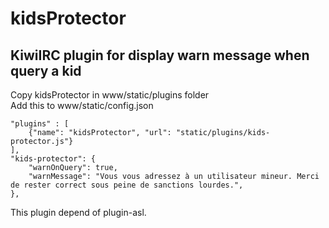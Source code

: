 # kidsProtector  

## KiwiIRC plugin for display warn message when query a kid  

Copy kidsProtector in www/static/plugins folder  
Add this to www/static/config.json  
```
"plugins" : [  
    {"name": "kidsProtector", "url": "static/plugins/kids-protector.js"}  
],  
"kids-protector": {  
    "warnOnQuery": true,  
    "warnMessage": "Vous vous adressez à un utilisateur mineur. Merci de rester correct sous peine de sanctions lourdes.",  
},  
```

This plugin depend of plugin-asl. 